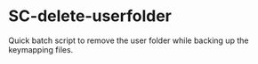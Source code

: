 # SC-delete-userfolder
Quick batch script to remove the user folder while backing up the keymapping files.
